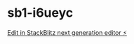 # sb1-i6ueyc

[Edit in StackBlitz next generation editor ⚡️](https://stackblitz.com/~/github.com/unlimitednow/sb1-i6ueyc)